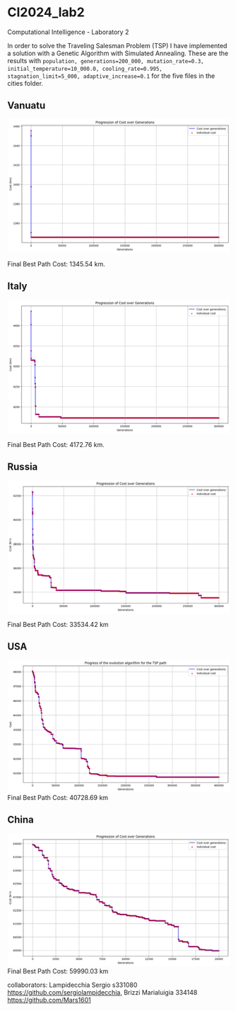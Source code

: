 # CI2024_lab2

Computational Intelligence - Laboratory 2

In order to solve the Traveling Salesman Problem (TSP) I have implemented a solution with a Genetic Algorithm with Simulated Annealing. These are the results with `population, generations=200_000, mutation_rate=0.3, initial_temperature=10_000.0, cooling_rate=0.995, stagnation_limit=5_000, adaptive_increase=0.1` for the five files in the cities folder.

## Vanuatu

![alt text](Vanuatu.png)

Final Best Path Cost: 1345.54 km.

## Italy
![alt text](Italy.png)

Final Best Path Cost: 4172.76 km.

## Russia
![alt text](Russia.png)

Final Best Path Cost: 33534.42 km

## USA
![alt text](US.png)
Final Best Path Cost: 40728.69 km

## China
![alt text](China.jpg)
Final Best Path Cost: 59990.03 km


collaborators: 
Lampidecchia Sergio s331080 https://github.com/sergiolampidecchia, Brizzi Marialuigia 334148 https://github.com/Mars1601 

